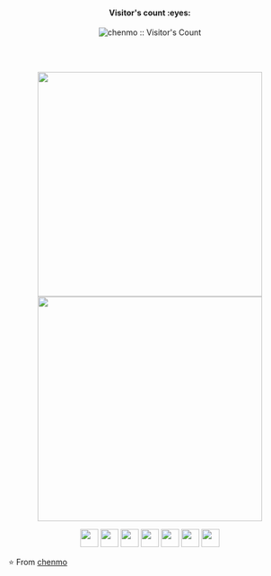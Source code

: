 

<!-- <p align="center">
  <img src="https://github.com/cm940324/navigation/blob/master/img/hello-world.gif" width="30%">
</p> -->
<h4 align="center">Visitor's count :eyes:</h4>
<p align="center"><img src="https://profile-counter.glitch.me/{chenmo}/count.svg" alt="chenmo :: Visitor's Count" /></p>
<br><br>
<p align = "center">
  <img src = "https://github-readme-stats.vercel.app/api?username=chenm0&show_icons=true&theme=highcontrast" width = 400>
  <img src = "https://github-readme-streak-stats.herokuapp.com?user=chenm0&theme=highcontrast&show_icons=true" width = 400>
</p>
<p align="center">
  <img height="32" src="https://cdn.jsdelivr.net/npm/simple-icons@v5/icons/java.svg">
  <img height="32" src="https://cdn.jsdelivr.net/npm/simple-icons@v5/icons/python.svg">
  <img height="32" src="https://cdn.jsdelivr.net/npm/simple-icons@v5/icons/go.svg">
  <img height="32" src="https://cdn.jsdelivr.net/npm/simple-icons@v5/icons/mysql.svg">
  <img height="32" src="https://cdn.jsdelivr.net/npm/simple-icons@v5/icons/redis.svg">
  <img height="32" src="https://cdn.jsdelivr.net/npm/simple-icons@v5/icons/git.svg">
  <img height="32" src="https://cdn.jsdelivr.net/npm/simple-icons@v5/icons/macos.svg">
</p>

⭐ From [chenmo](https://github.com/chenm0)
